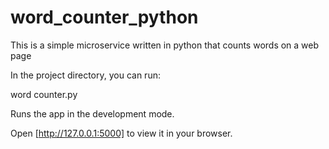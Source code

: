 # word_counter_python
This is a simple microservice written in python that counts words on a web page

In the project directory, you can run:

word counter.py

Runs the app in the development mode.

Open [http://127.0.0.1:5000] to view it in your browser.
